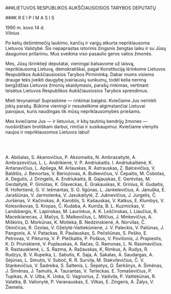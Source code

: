 ###LIETUVOS RESPUBLIKOS AUKŠČIAUSIOSIOS TARYBOS DEPUTATŲ

###K R E I P I M A S I S

1990 m. kovo 14 d.  
Vilnius

Po kelių dešimtmečių laukimo, kančių ir vargų atkurta nepriklausoma Lietuvos Valstybė. Šis nepaprastas istorinis žingsnis žengtas laiku ir su Jūsų daugumos pritarimu. Mus sveikina viso pasaulio geros valios žmonės.

Mes, Jūsų išrinktieji deputatai, vieningai balsavome už laisvą, nepriklausomą Lietuvą, demokratiškai, pagal Konstituciją išrinkome Lietuvos Respublikos Aukščiausiosios Tarybos Pirmininką. Dabar mums visiems drauge teks įveikti daugybę įvairiausių sunkumų, todėl kelia nerimą bergždžias Lietuvos žmonių skaidymasis, parašų rinkimas, vertinant teisėtus Lietuvos Respublikos Aukščiausiosios Tarybos sprendimus.

Mieli tėvynainiai! Supraskime — rinkimai baigėsi. Kviečiame Jus nerinkti jokių parašų. Būkime vieningi ir nesukelkime atgimstančiai Lietuvai pavojaus, kuris naudingas tik mūsų nepriklausomybės priešams.

Mes kviečiame Jus — ir lietuvius, ir kitų tautinių bendrijų žmones — nuoširdžiam broliškam darbui, rimčiai ir susikaupimui. Kviečiame vienytis naujos ir nepriklausomos Lietuvos labui!

&nbsp;  
&nbsp;  

A. Abišalas, S. Akanovičius, P. Aksomaitis, N. Ambrazaitytė, A. Ambrazevičius, L. L. Andrikienė, V. P. Andriukaitis. l. Andriukaitienė, K. Antanavičius, L. Apšega, M. Arlauskas, R. Astrauskas, Z. Balcevičius, V. Baldišis, J. Beinortas, V. Beriozovas, A. Butkevičius, V. Čepaitis, M. Čobotas, A. Degutis, J. Dringelis, A. Endriukaitis, B. Gajauskas, E. Gentvilas, M. Gerdaitytė, P. Giniotas, K. Glaveckas, E. Grakauskas, K. Grinius, R. Gudaitis, R. Hofertienė, G. V. Iešmantas, S. G. Ilgūnas, L. Jankelevičius, A. Januška, E. Jarašiūnas, V. Jarmolenka, V. Jasukaitytė, Z. Juknevičius, J. Jurgelis, Č. Juršėnas, V. Kačinskas, A. Karoblis, S. Kašauskas, V. Katkus, E. Klumbys, V. Kolesnikovas, S. Kropas, Č. Kudaba, A. Kumža, B. L. Kuzmickas, V. Landsbergis, K. Lapinskas, M. Laurinkus, A. K. Leščinskas, L Liaučius, R. Maceikianecas, J. Mačys, S. Malkevičius, L. Milčius, J. Minkevičius, A. Miškinis, D. Morkūnas, K. Motieka, B. Nedzinskienė, A. Norvilas, Č. Okinčicas, R. Ozolas, V. Oželytė-Vaitiekūnienė, J. V. Paleckis, V. Paliūnas, J. Pangonis, A. V. Patackas, R. Paulauskas, S. Pečeliūnas, S. Peško, E. Petrovas, V. Pikturna, V. P. Plečkaitis, P. Poškus, V. Povilionis, J. Prapiestis, K. D. Prunskienė, V. Puplauskas, A. Račas, G. Ramonas, L. N. Rasimavičius. R. Rastauskienė, L. S. Razma, A. Ražauskas, K, Rimkus, A. Rudys, R. Rudzys, B. V. Rupeika, L. Sabutis, K. Saja, A. Sakalas, A. Saudargas, A. Sėjūnas, L. Simutis, V. Suboč, R. R. Survila, M. Stakvilevičius, Č. V. Stankevičius, V. Šadreika, S. Šaltenis, L. Šepetys, G. Šerkšnys, A. Šimėnas, J. Šimėnas, J. Tamulis, A. Taurantas, V. Terleckas. E. Tomaševičius, P. Tupikas, A. V. Ulba, K. Uoka, G. Vagnorius, Z. Vaišvila, P. Vaitiekūnas, R. Valatka, B. Valionytė, P. Varanauskas, E. Vilkas, E. Zingeris, A. Žalys, V. Žiemelis.
